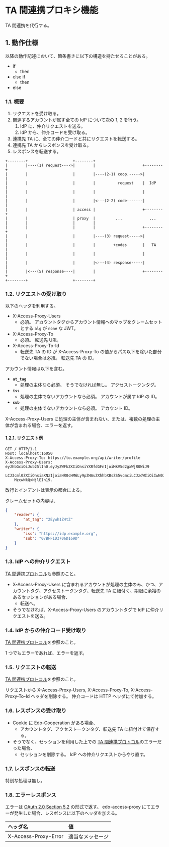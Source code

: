 <!--
Copyright 2015 realglobe, Inc.

Licensed under the Apache License, Version 2.0 (the "License");
you may not use this file except in compliance with the License.
You may obtain a copy of the License at

    http://www.apache.org/licenses/LICENSE-2.0

Unless required by applicable law or agreed to in writing, software
distributed under the License is distributed on an "AS IS" BASIS,
WITHOUT WARRANTIES OR CONDITIONS OF ANY KIND, either express or implied.
See the License for the specific language governing permissions and
limitations under the License.
-->


# TA 間連携プロキシ機能

TA 間連携を代行する。

## 1. 動作仕様

以降の動作記述において、箇条書きに以下の構造を持たせることがある。

* if
    * then
* else if
    * then
* else


### 1.1. 概要

1. リクエストを受け取る。
2. 関連するアカウントが属す全ての IdP について次の 1, 2 を行う。
    1. IdP に、仲介リクエストを送る。
    2. IdP から、仲介コードを受け取る。
3. 連携先 TA に、全ての仲介コードと共にリクエストを転送する。
4. 連携先 TA からレスポンスを受け取る。
5. レスポンスを転送する。

```
+--------+                    +--------+
|        |----(1) request---->|        |                     +--------+
|        |                    |        |----(2-1) coop.----->|        |
|        |                    |        |          request    |  IdP   |
|        |                    |        |                     |        |
|        |                    |        |<---(2-2) code-------|        |
|        |                    | access |                     +--------+
|        |                    | proxy  |         ...            ...
|        |                    |        |
|        |                    |        |                     +--------+
|        |                    |        |----(3) request----->|        |
|        |                    |        |        +codes       |   TA   |
|        |                    |        |                     |        |
|        |                    |        |<---(4) response-----|        |
|        |<---(5) response----|        |                     +--------+
+--------+                    +--------+
```


### 1.2. リクエストの受け取り

以下のヘッダを利用する。

* X-Access-Proxy-Users
    * 必須。
      アカウントタグからアカウント情報へのマップをクレームセットとする `alg` が `none` な JWT。
* X-Access-Proxy-To
    * 必須。
      転送先 URI。
* X-Access-Proxy-To-Id
    * 転送先 TA の ID が X-Access-Proxy-To の値からパス以下を除いた部分でない場合は必須。
      転送先 TA の ID。

アカウント情報は以下を含む。

* **`at_tag`**
    * 処理の主体なら必須。
      そうでなければ無し。
      アクセストークンタグ。
* **`iss`**
    * 処理の主体でないアカウントなら必須。
      アカウントが属す IdP の ID。
* **`sub`**
    * 処理の主体でないアカウントなら必須。
      アカウント ID。

X-Access-Proxy-Users に処理の主体が含まれない、または、複数の処理の主体が含まれる場合、エラーを返す。


#### 1.2.1. リクエスト例

```http
GET / HTTP/1.1
Host: localhost:16050
X-Access-Proxy-To: https://to.example.org/api/writer/profile
X-Access-Proxy-Users: eyJhbGciOiJub25lIn0.eyJyZWFkZXIiOnsiYXRfdGFnIjoiMkV5d2gxWjR0WiJ9
    LCJ3cml0ZXIiOnsiaXNzIjoiaHR0cHM6Ly9pZHAuZXhhbXBsZS5vcmciLCJzdWIiOiIwN0JGRjFE
    MzcwNkQxNjlEIn19.
```

改行とインデントは表示の都合による。

クレームセットの内容は、

```json
{
    "reader": {
        "at_tag": "2Eywh1Z4tZ"
    },
    "writer": {
        "iss": "https://idp.example.org",
        "sub": "07BFF1D3706D169D"
    }
}
```


### 1.3. IdP への仲介リクエスト

[TA 間連携プロトコル]も参照のこと。

* X-Access-Proxy-Users に含まれるアカウントが処理の主体のみ、かつ、アカウントタグ、アクセストークンタグ、転送先 TA に紐付く、期限に余裕のあるセッションがある場合、
    * 転送へ。
* そうでなければ、X-Access-Proxy-Users のアカウントタグで IdP に仲介リクエストを送る。


### 1.4. IdP からの仲介コード受け取り

[TA 間連携プロトコル]を参照のこと。

1 つでもエラーであれば、エラーを返す。


### 1.5. リクエストの転送

[TA 間連携プロトコル]を参照のこと。

リクエストから X-Access-Proxy-Users, X-Access-Proxy-To, X-Access-Proxy-To-Id ヘッダを削除する。
仲介コードは HTTP ヘッダにて付加する。


### 1.6. レスポンスの受け取り

* Cookie に Edo-Cooperation がある場合、
    * アカウントタグ、アクセストークンタグ、転送先 TA に紐付けて保存する。
* そうでなく、セッションを利用した上での [TA 間連携プロトコル]のエラーだった場合、
    * セッションを削除する。
      IdP への仲介リクエストからやり直す。


### 1.7. レスポンスの転送

特別な処理は無し。


### 1.8. エラーレスポンス

エラーは [OAuth 2.0 Section 5.2] の形式で返す。
edo-access-proxy にてエラーが発生した場合、レスポンスに以下のヘッダを加える。

|ヘッダ名|値|
|:--|:--|
|X-Access-Proxy-Error|適当なメッセージ|


<!-- 参照 -->
[OAuth 2.0 Section 5.2]: http://tools.ietf.org/html/rfc6749#section-5.2
[TA 間連携プロトコル]: https://github.com/realglobe-Inc/edo/blob/master/ta_cooperation.md
